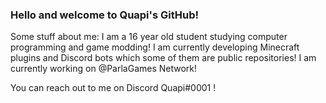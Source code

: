 ### Hello and welcome to Quapi's GitHub!

Some stuff about me:
I am a 16 year old student studying computer programming and game modding!
I am currently developing Minecraft plugins and Discord bots which some of them are public repositories!
I am currently working on @ParlaGames Network!

You can reach out to me on Discord Quapi#0001 !
<!--
**YarinQuapi/YarinQuapi** is a ✨ _special_ ✨ repository because its `README.md` (this file) appears on your GitHub profile.

Here are some ideas to get you started:

- 🔭 I’m currently working on ...
- 🌱 I’m currently learning ...
- 👯 I’m looking to collaborate on ...
- 🤔 I’m looking for help with ...
- 💬 Ask me about ...
- 📫 How to reach me: ...
- 😄 Pronouns: ...
- ⚡ Fun fact: ...
-->
